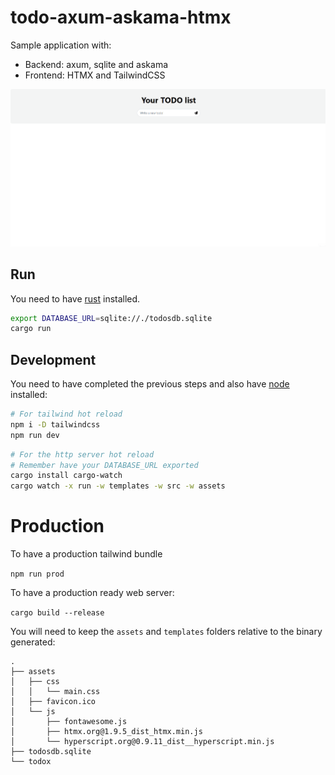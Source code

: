 # todo-axum-askama-htmx
Sample application with:
- Backend: axum, sqlite and askama
- Frontend: HTMX and TailwindCSS

![How the application looks](workflow.gif)

## Run

You need to have [rust](https://www.rust-lang.org/) installed.

```bash
export DATABASE_URL=sqlite://./todosdb.sqlite
cargo run
```

## Development

You need to have completed the previous steps and also have [node](https://nodejs.org/en/download) installed:

```bash
# For tailwind hot reload
npm i -D tailwindcss
npm run dev
```

```bash
# For the http server hot reload
# Remember have your DATABASE_URL exported
cargo install cargo-watch
cargo watch -x run -w templates -w src -w assets
```

# Production

To have a production tailwind bundle

`npm run prod`

To have a production ready web server:

`cargo build --release`

You will need to keep the `assets` and `templates` folders relative to the binary generated:

```
.
├── assets
│   ├── css
│   │   └── main.css
│   ├── favicon.ico
│   └── js
│       ├── fontawesome.js
│       ├── htmx.org@1.9.5_dist_htmx.min.js
│       └── hyperscript.org@0.9.11_dist__hyperscript.min.js
├── todosdb.sqlite
└── todox
```
